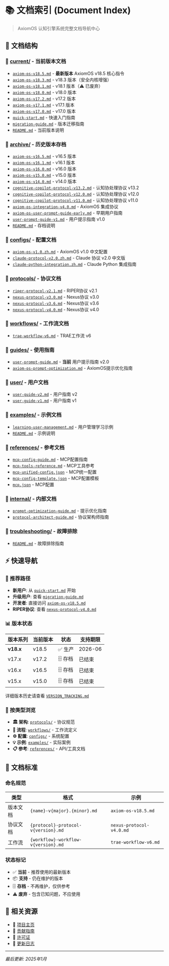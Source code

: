 # 📚 文档索引 (Document Index)

> AxiomOS 认知引擎系统完整文档导航中心

## 📁 文档结构

### 📂 [current/](./current/) - 当前版本文档
- [`axiom-os-v18.5.md`](./current/axiom-os-v18.5.md) - **最新版本** AxiomOS v18.5 核心指令
- [`axiom-os-v18.3.md`](./current/axiom-os-v18.3.md) - v18.3 版本（安全内核增强）
- [`axiom-os-v18.1.md`](./current/axiom-os-v18.1.md) - v18.1 版本（⚠️ 已废弃）
- [`axiom-os-v18.0.md`](./current/axiom-os-v18.0.md) - v18.0 版本
- [`axiom-os-v17.2.md`](./current/axiom-os-v17.2.md) - v17.2 版本
- [`axiom-os-v17.1.md`](./current/axiom-os-v17.1.md) - v17.1 版本
- [`axiom-os-v17.0.md`](./current/axiom-os-v17.0.md) - v17.0 版本
- [`quick-start.md`](./current/quick-start.md) - 快速入门指南
- [`migration-guide.md`](./current/migration-guide.md) - 版本迁移指南
- [`README.md`](./current/README.md) - 当前版本说明

### 📂 [archive/](./archive/) - 历史版本存档
- [`axiom-os-v16.5.md`](./archive/axiom-os-v16.5.md) - v16.5 版本
- [`axiom-os-v16.1.md`](./archive/axiom-os-v16.1.md) - v16.1 版本
- [`axiom-os-v16.0.md`](./archive/axiom-os-v16.0.md) - v16.0 版本
- [`axiom-os-v15.0.md`](./archive/axiom-os-v15.0.md) - v15.0 版本
- [`axiom-os-v14.0.md`](./archive/axiom-os-v14.0.md) - v14.0 版本
- [`cognitive-copilot-protocol-v13.2.md`](./archive/cognitive-copilot-protocol-v13.2.md) - 认知协处理协议 v13.2
- [`cognitive-copilot-protocol-v12.0.md`](./archive/cognitive-copilot-protocol-v12.0.md) - 认知协处理协议 v12.0
- [`cognitive-copilot-protocol-v11.0.md`](./archive/cognitive-copilot-protocol-v11.0.md) - 认知协处理协议 v11.0
- [`axiom-os-integration-v4.0.md`](./archive/axiom-os-integration-v4.0.md) - AxiomOS 集成协议
- [`axiom-os-user-prompt-guide-early.md`](./archive/axiom-os-user-prompt-guide-early.md) - 早期用户指南
- [`user-prompt-guide-v1.md`](./archive/user-prompt-guide-v1.md) - 用户提示指南 v1.0
- [`README.md`](./archive/README.md) - 存档说明

### 📂 [configs/](./configs/) - 配置文档
- [`axiom-os-v1.0.zh.md`](./configs/axiom-os-v1.0.zh.md) - AxiomOS v1.0 中文配置
- [`claude-protocol-v2.0.zh.md`](./configs/claude-protocol-v2.0.zh.md) - Claude 协议 v2.0 中文版
- [`claude-python-integration.zh.md`](./configs/claude-python-integration.zh.md) - Claude Python 集成指南

### 📂 [protocols/](./protocols/) - 协议文档
- [`riper-protocol-v2.1.md`](./protocols/riper-protocol-v2.1.md) - RIPER协议 v2.1
- [`nexus-protocol-v3.0.md`](./protocols/nexus-protocol-v3.0.md) - Nexus协议 v3.0
- [`nexus-protocol-v3.6.md`](./protocols/nexus-protocol-v3.6.md) - Nexus协议 v3.6
- [`nexus-protocol-v4.0.md`](./protocols/nexus-protocol-v4.0.md) - Nexus协议 v4.0

### 📂 [workflows/](./workflows/) - 工作流文档
- [`trae-workflow-v6.md`](./workflows/trae-workflow-v6.md) - TRAE工作流 v6

### 📂 [guides/](./guides/) - 使用指南
- [`user-prompt-guide.md`](./guides/user-prompt-guide.md) - **当前** 用户提示指南 v2.0
- [`axiom-os-prompt-optimization.md`](./guides/axiom-os-prompt-optimization.md) - AxiomOS提示优化指南

### 📂 [user/](./user/) - 用户文档
- [`user-guide-v2.md`](./user/user-guide-v2.md) - 用户指南 v2
- [`user-guide-v1.md`](./user/user-guide-v1.md) - 用户指南 v1

### 📂 [examples/](./examples/) - 示例文档
- [`learning-user-management.md`](./examples/learning-user-management.md) - 用户管理学习示例
- [`README.md`](./examples/README.md) - 示例说明

### 📂 [references/](./references/) - 参考文档
- [`mcp-config-guide.md`](./references/mcp-config-guide.md) - MCP配置指南
- [`mcp-tools-reference.md`](./references/mcp-tools-reference.md) - MCP工具参考
- [`mcp-unified-config.json`](./references/mcp-unified-config.json) - MCP统一配置
- [`mcp-config-template.json`](./references/mcp-config-template.json) - MCP配置模板
- [`mcp.json`](./references/mcp.json) - MCP配置

### 📂 [internal/](./internal/) - 内部文档
- [`prompt-optimization-guide.md`](./internal/prompt-optimization-guide.md) - 提示优化指南
- [`protocol-architect-guide.md`](./internal/protocol-architect-guide.md) - 协议架构师指南

### 📂 [troubleshooting/](./troubleshooting/) - 故障排除
- [`README.md`](./troubleshooting/README.md) - 故障排除指南

## ⚡ 快速导航

### 🎯 推荐路径
- **新用户**: 从 [`quick-start.md`](./current/quick-start.md) 开始
- **升级用户**: 查看 [`migration-guide.md`](./current/migration-guide.md)
- **开发者**: 直接访问 [`axiom-os-v18.5.md`](./current/axiom-os-v18.5.md)
- **RIPER协议**: 查看 [`nexus-protocol-v4.0.md`](./protocols/nexus-protocol-v4.0.md)

### 📊 版本状态

| 版本系列 | 当前版本 | 状态 | 支持期限 |
|---------|----------|------|----------|
| **v18.x** | v18.5 | ✅ 生产 | 2026-06 |
| v17.x | v17.2 | 🗄️ 存档 | 已结束 |
| v16.x | v16.5 | 🗄️ 存档 | 已结束 |
| v15.x | v15.0 | 🗄️ 存档 | 已结束 |

详细版本历史请查看 [`VERSION_TRACKING.md`](./current/VERSION_TRACKING.md)

### 📂 按类型浏览
- **🏛️ 架构**: [`protocols/`](./protocols/) - 协议规范
- **🔄 流程**: [`workflows/`](./workflows/) - 工作流定义
- **⚙️ 配置**: [`configs/`](./configs/) - 系统配置
- **💡 示例**: [`examples/`](./examples/) - 实际案例
- **📋 参考**: [`references/`](./references/) - API/工具文档

## 📝 文档标准

### 命名规范
| 类型 | 格式 | 示例 |
|------|------|------|
| 版本文档 | `{name}-v{major}.{minor}.md` | `axiom-os-v18.5.md` |
| 协议文档 | `{protocol}-protocol-v{version}.md` | `nexus-protocol-v4.0.md` |
| 工作流 | `{workflow}-workflow-v{version}.md` | `trae-workflow-v6.md` |

### 状态标记
- ✅ **当前** - 推荐使用的最新版本
- 📦 **支持** - 仍在维护的版本
- 🗄️ **存档** - 不再维护，仅供参考
- ⚠️ **废弃** - 包含已知问题，不应使用

## 🔗 相关资源
- 📖 [项目主页](../README.md)
- 🤝 [贡献指南](../CONTRIBUTING.md)
- 📜 [许可证](../LICENSE)
- 📝 [更新日志](../CHANGELOG.md)

---
*最后更新: 2025年1月*